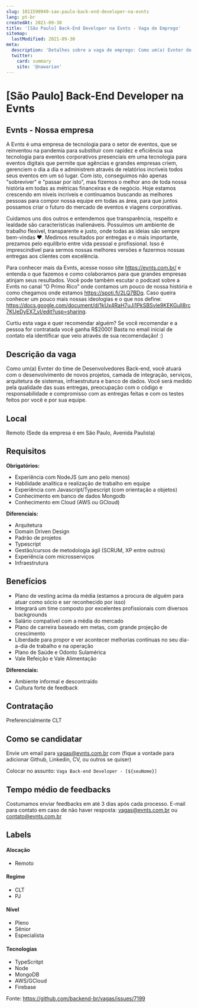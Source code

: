 ```yaml
---
slug: 1011590949-sao-paulo-back-end-developer-na-evnts
lang: pt-br
createdAt: 2021-09-30
title: '[São Paulo] Back-End Developer na Evnts - Vaga de Emprego'
sitemap:
  lastModified: 2021-09-30
meta:
  description: 'Detalhes sobre a vaga de emprego: Como um(a) Evnter do time de Desenvolvedores Back-end, você atuará com o desenvolvimento de novos projetos, camada de integração, serviços, arquitetura de sistemas, infraestrutura e banco de dados. Você será medido pela qualidade das suas entregas, preocupação com o código e responsabilidade e compromisso com as entregas feitas e com os testes feitos por você e por sua equipe.'
  twitter:
    card: summary
    site: '@nawarian'
---
```


# [São Paulo] Back-End Developer na Evnts

## Evnts - Nossa empresa
 
A Evnts é uma empresa de tecnologia para o setor de eventos, que se reinventou na pandemia para substituir com rapidez e eficiência sua tecnologia para eventos corporativos presenciais em uma tecnologia para eventos digitais que permite que agências e grandes empresas criem, gerenciem o dia a dia e administrem através de relatórios incríveis todos seus eventos em um só lugar. Com isto, conseguimos não apenas "sobreviver" e "passar por isto", mas fizemos o melhor ano de toda nossa história em todas as métricas financeiras e de negócio. Hoje estamos crescendo em níveis incríveis e continuamos buscando as melhores pessoas para compor nossa equipe em todas as área, para que juntos possamos criar o futuro do mercado de eventos e viagens corporativas. 
 
Cuidamos uns dos outros e entendemos que transparência, respeito e lealdade são características inalienáveis. Possuímos um ambiente de trabalho flexível, transparente e justo, onde todas as ideias são sempre bem-vindas ❤️. Medimos resultados por entregas e o mais importante, prezamos pelo equilíbrio entre vida pessoal e profissional. Isso é imprescindível para sermos nossas melhores versões e fazermos nossas entregas aos clientes com excelência.
 
Para conhecer mais da Evnts, acesse nosso site https://evnts.com.br/ e entenda o que fazemos e como colaboramos para que grandes empresas atinjam seus resultados. Você pode também escutar o podcast sobre a Evnts no canal “O Primo Rico” onde contamos um pouco de nossa história e como chegamos onde estamos https://spoti.fi/2LQ7BDq. Caso queira conhecer um pouco mais nossas ideologias e o que nos define: https://docs.google.com/document/d/1kUx4RaH7uJi1PkSBSvle9KEKGull8rc7KUeDyEX7_vI/edit?usp=sharing.
 
Curtiu esta vaga e quer recomendar alguém? Se você recomendar e a pessoa for contratada você ganha R$2000! Basta no email inicial de contato ela identificar que veio através de sua recomendação! :)
 
 
## Descrição da vaga
 
Como um(a) Evnter do time de Desenvolvedores Back-end, você atuará com o desenvolvimento de novos projetos, camada de integração, serviços, arquitetura de sistemas, infraestrutura e banco de dados. Você será medido pela qualidade das suas entregas, preocupação com o código e responsabilidade e compromisso com as entregas feitas e com os testes feitos por você e por sua equipe.
 
## Local
 
Remoto (Sede da empresa é em São Paulo, Avenida Paulista)
 
 
## Requisitos
 
**Obrigatórios:**
- Experiência com NodeJS (um ano pelo menos)
- Habilidade analítica e realização de trabalho em equipe
- Experiência com Javascript/Typescript (com orientação a objetos)
- Conhecimento em banco de dados Mongodb
- Conhecimento em Cloud (AWS ou GCloud)
 
 
**Diferenciais:**
- Arquitetura
- Domain Driven Design
- Padrão de projetos
- Typescript
- Gestão/cursos de metodologia ágil (SCRUM, XP entre outros)
- Experiência com microsserviços
- Infraestrutura
 
 
## Benefícios
 
- Plano de vesting acima da média (estamos a procura de alguém para atuar como sócio e ser reconhecido por isso)
- Integrará um time composto por excelentes profissionais com diversos backgrounds
- Salário compatível com a média do mercado
- Plano de carreira baseado em metas, com grande projeção de crescimento
- Liberdade para propor e ver acontecer melhorias contínuas no seu dia-a-dia de trabalho e na operação
- Plano de Saúde e Odonto Sulamérica
- Vale Refeição e Vale Alimentação
 
 
**Diferenciais:**
- Ambiente informal e descontraído
- Cultura forte de feedback
 
## Contratação
 
Preferencialmente CLT
 
## Como se candidatar
 
Envie um email para vagas@evnts.com.br com (fique a vontade para adicionar Github, Linkedin, CV, ou outros se quiser)
 
Colocar no assunto: `Vaga Back-end Developer - [${seuNome}]`
 
 
## Tempo médio de feedbacks
 
Costumamos enviar feedbacks em até 3 dias após cada processo.
E-mail para contato em caso de não haver resposta: vagas@evnts.com.br ou contato@evnts.com.br
 
## Labels
<!-- retire os labels que não fazem sentido à vaga -->
 
#### Alocação
- Remoto
 
#### Regime
- CLT
- PJ
 
#### Nível
- Pleno
- Sênior
- Especialista
 
#### Tecnologias
- TypeScritpt
- Node
- MongoDB
- AWS/GCloud
- Firebase


Fonte: https://github.com/backend-br/vagas/issues/7199